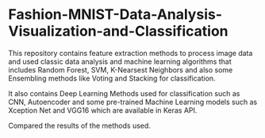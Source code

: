 # Fashion-MNIST-Data-Analysis-Visualization-and-Classification

This repository contains feature extraction methods to process image data and used classic data analysis and machine learning algorithms that includes Random Forest, SVM, K-Nearsest Neighbors and also some Ensembling methods like Voting and Stacking for classification.

It also contains Deep Learning Methods used for classification such as CNN, Autoencoder and some pre-trained Machine Learning models such as Xception Net and VGG16 which are available in Keras API.

Compared the results of the methods used.
